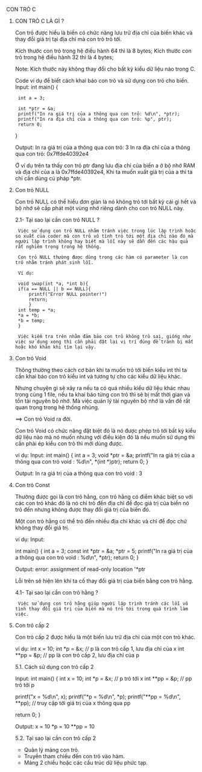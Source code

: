CON TRỎ C

1. CON TRỎ C LÀ GÌ ?

    Con trỏ được hiểu là biến có chức năng lưu trữ địa chỉ của biến khác và thay đổi giá trị tại địa chỉ mà con trỏ trỏ tới.

    Kích thước con trỏ trong hệ điều hành 64 thì là 8 bytes;
    Kích thước con trỏ trong hệ điều hành 32 thì là 4 bytes;

    Note: Kích thước này không thay đổi cho bất kỳ kiểu dữ liệu nào trong C.

    Code ví dụ để biết cách khai báo con trỏ và sử dụng con trỏ cho biến.
    Input:
    int main() {
        
        int a = 3;
        
        int *ptr = &a;
        printf("In ra giá trị của a thông qua con trỏ: %d\n", *ptr);
        printf("In ra địa chỉ của a thông qua con trỏ: %p", ptr);
        return 0;
    }

    Output:
    In ra giá trị của a thông qua con trỏ: 3
    In ra địa chỉ của a thông qua con trỏ: 0x7ffde40392e4

    Ở ví dụ trên ta thấy con trỏ ptr đang lưu địa chỉ của biến a ở bộ nhớ RAM và địa chỉ của a là 0x7ffde40392e4, Khi ta muốn xuất giá trị của a thì ta chỉ cần dùng cú pháp *ptr.

2. Con trỏ NULL 

    Con trỏ NULL có thể hiểu đơn giản là nó không trỏ tới bất kỳ cái gì hết và bộ nhớ sẽ cấp phát một vùng nhớ riêng dành cho con trỏ NULL này.

    2.1- Tại sao lại cần con trỏ NULL ?

        Việc sử dụng con trỏ NULL nhằm tránh việc trong lúc lập trình hoặc so xuất của coder mà con trỏ vô tình trỏ tới một địa chỉ nào đó mà người lập trình không hay biết mà lỗi này sẽ dẫn đến các hậu quả rất nghiêm trọng trong hệ thống.

        Con trỏ NULL thường được dùng trong các hàm có parameter là con trỏ nhằm tránh phát sinh lỗi.

        Ví dụ:

        void swap(int *a, *int b){
        if(a == NULL || b == NULL){
            printf("Error NULL pointer!")
            return;
            }   
        int temp = *a;
        *a = *b;
        *b = temp;
        }

        Việc kiểm tra trên nhằm đảm bảo con trỏ không trỏ sai, giống như việc sử dụng xong thì cần phải đặt lại vị trí đúng để tránh bị mất hoặc khó khăn khi tìm lại vậy.

3. Con trỏ Void

    Thông thường theo cách cơ bản khi ta muốn trỏ tới biến kiểu int thì ta cần khai báo con trỏ kiểu int và tương tự cho các kiểu dữ liệu khác.

    Nhưng chuyện gì sẽ xảy ra nếu ta có quá nhiều kiểu dữ liệu khác nhau trong cùng 1 file, nếu ta khai báo từng con trỏ thì sẽ bị mất thời gian và tốn tài nguyên bộ nhớ. Mà việc quản lý tài nguyên bộ nhớ là vấn đề rất quan trọng trong hệ thống nhúng. 

    ==> Con trỏ Void ra đời.

    Con trỏ Void có chức năng đặt biệt đó là nó được phép trỏ tới bất kỳ kiểu dữ liệu nào mà nó muốn nhưng với điều kiện đó là nếu muốn sử dụng thì cần phải ép kiểu con trỏ thì mới dùng được.

    ví dụ:
    Input:
    int main() {
    int a = 3;
    void *ptr = &a;
    printf("In ra giá trị của a thông qua con trỏ void : %d\n", *(int *)ptr);
    return 0;
    }

    Output:
    In ra giá trị của a thông qua con trỏ void : 3

4. Con trỏ Const

    Thường được gọi là con trỏ hằng, con trỏ hằng có điểm khác biệt so với các con trỏ khác đó là nó chỉ trỏ đến địa chỉ để đọc giá trị của biến nó trỏ đến nhưng không được thay đổi giá trị của biến đó.

    Một con trỏ hằng có thể trỏ đến nhiều địa chỉ khác và chỉ để đọc chứ không thay đổi giá trị.

    ví dụ:
    Input:

    int main() {
    int a = 3;
    const int *ptr = &a;
    *ptr = 5;
    printf("In ra giá trị của a thông qua con trỏ void : %d\n", *ptr);
    return 0;
    }

    Output:
    error: assignment of read-only location '*ptr

    Lỗi trên sẽ hiện lên khi ta cố thay đổi giá trị của biến bằng con trỏ hằng.

    4.1- Tại sao lại cần con trỏ hằng ?

        Việc sử dụng con trỏ hằng giúp người lập trình tránh các lỗi vô tình thay đổi giá trị của biến mà nó trỏ tới trong quá trình làm việc.

5. Con trỏ cấp 2

    Con trỏ cấp 2 được hiểu là một biến lưu trữ địa chỉ của một con trỏ khác.

    ví dụ: 
    int x = 10;
    int *p = &x;  // p là con trỏ cấp 1, lưu địa chỉ của x
    int **pp = &p; // pp là con trỏ cấp 2, lưu địa chỉ của p

    5.1. Cách sử dụng con trỏ cấp 2

    Input:
    int main() {
    int x = 10;
    int *p = &x;   // p trỏ tới x
    int **pp = &p; // pp trỏ tới p

    printf("x = %d\n", x);
    printf("*p = %d\n", *p);
    printf("**pp = %d\n", **pp); // truy cập tới giá trị của x thông qua pp

    return 0;
    }

    Output:
    x = 10
    *p = 10
    **pp = 10

    5.2. Tại sao lại cần con trỏ cấp 2
    - Quản lý mảng con trỏ.
    - Truyền tham chiếu đến con trỏ vào hàm.
    - Mảng 2 chiều hoặc các cấu trúc dữ liệu phức tạp.


    
